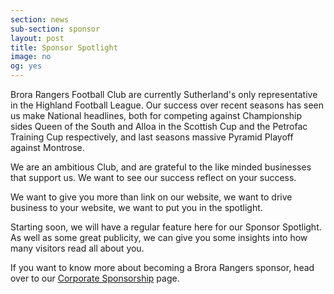 ```yaml
---
section: news
sub-section: sponsor
layout: post
title: Sponsor Spotlight
image: no
og: yes
---
```

Brora Rangers Football Club are currently Sutherland's only representative in the Highland Football League. Our success over recent seasons has seen us make National headlines, both for competing against Championship sides Queen of the South and Alloa in the Scottish Cup and the Petrofac Training Cup respectively, and last seasons massive Pyramid Playoff against Montrose.

We are an ambitious Club, and are grateful to the like minded businesses that support us. We want to see our success reflect on your success.

We want to give you more than link on our website, we want to drive business to your website, we want to put you in the spotlight.

Starting soon, we will have a regular feature here for our Sponsor Spotlight. As well as some great publicity, we can give you some insights into how many visitors read all about you.

If you want to know more about becoming a Brora Rangers sponsor, head over to our [Corporate Sponsorship](/sponsorship/) page.